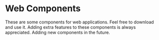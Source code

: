 # **Web Components**
These are some components for web applications. Feel free to download and use it. Adding extra features to these components is always appreciated.
Adding new components in the future.
